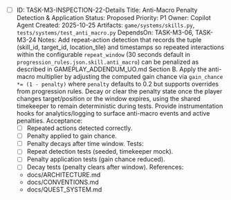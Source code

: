 - [ ] ID: TASK-M3-INSPECTION-22-Details
  Title: Anti-Macro Penalty Detection & Application
  Status: Proposed
  Priority: P1
  Owner: Copilot Agent
  Created: 2025-10-25
  Artifacts: `game/systems/skills.py`, `tests/systems/test_anti_macro.py`
  DependsOn: TASK-M3-06, TASK-M3-24
  Notes:
  Add repeat-action detection that records the tuple (skill_id, target_id, location_tile) and timestamps so repeated interactions within the configurable `repeat_window` (30 seconds default in `progression_rules.json.skill.anti_macro`) can be penalized as described in GAMEPLAY_ADDENDUM_UO.md Section B.
  Apply the anti-macro multiplier by adjusting the computed gain chance via `gain_chance *= (1 - penalty)` where `penalty` defaults to 0.2 but supports overrides from progression rules.
  Decay or clear the penalty state once the player changes target/position or the window expires, using the shared timekeeper to remain deterministic during tests.
  Provide instrumentation hooks for analytics/logging to surface anti-macro events and active penalties.
  Acceptance:
  - [ ] Repeated actions detected correctly.
  - [ ] Penalty applied to gain chance.
  - [ ] Penalty decays after time window.
  Tests:
  - [ ] Repeat detection tests (seeded, timekeeper mock).
  - [ ] Penalty application tests (gain chance reduced).
  - [ ] Decay tests (penalty clears after window).
  References:
  - docs/ARCHITECTURE.md
  - docs/CONVENTIONS.md
  - docs/QUEST_SYSTEM.md
